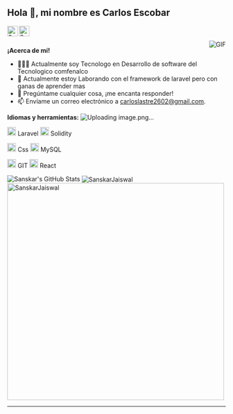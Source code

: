 <h2 title="hehehe"> Hola 👋, mi nombre es Carlos Escobar  </h2>

<a href="https://www.linkedin.com/in/carlos-d-escobar-lastre-b932b0274/">
  <img align="left" alt="Sanskar's LinkedIn" width="24px" src="https://img.icons8.com/nolan/96/linkedin.png" />
</a>
<a href="https://www.instagram.com/j.sanskarr/">
  <img align="left" alt="Sanskar's Instagram" width="24px" src="https://img.icons8.com/nolan/96/instagram-new.png" />
</a>





<br />
<br />


 

  <img align="right" alt="GIF" src="https://media.giphy.com/media/LmNwrBhejkK9EFP504/giphy.gif" />

**¡Acerca de mí!**

- 👨🏽‍💻 Actualmente soy Tecnologo en Desarrollo de software del Tecnologico comfenalco
- 🌱 Actualmente estoy Laborando con el framework de laravel pero con ganas de aprender mas 
- 💬 Pregúntame cualquier cosa, ¡me encanta responder!
- 📫 Envíame un correo electrónico a [carloslastre2602@gmail.com](mailto:carloslastre2602@gmail.com).



**Idiomas y herramientas:**
![Uploading image.png…]()


<code><img height="20" src="https://img.icons8.com/nolan/96/laravel.png"></code> Laravel
<code><img height="20" src="https://img.icons8.com/nolan/96/ethereum.png"></code> Solidity

<code><img height="20" src="https://img.icons8.com/nolan/96/css3.png"></code> Css
<code><img height="20" src="https://img.icons8.com/nolan/96/sql.png"></code> MySQL

<code><img height="20" src="https://img.icons8.com/nolan/96/git.png"></code> GIT
<code><img height="20" src="https://img.icons8.com/nolan/96/react-native.png"></code> React

<img src="https://github-readme-stats.vercel.app/api?username=sanskarjaiswal2001&show_icons=true&hide_border=true&count_private=true&theme=shades-of-purple&icon_color=fad000" alt="Sanskar's GitHub Stats">
<img align="center" src="https://github-readme-streak-stats.herokuapp.com/?user=sanskarjaiswal2001&count_private=true&theme=radical" alt="SanskarJaiswal" />
<img align="center" width=500 src="https://github-readme-stats.vercel.app/api/top-langs/?username=sanskarjaiswal2001&count_private=true&theme=radical" alt="SanskarJaiswal" />

-----



